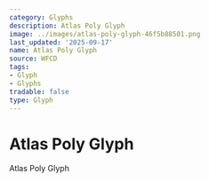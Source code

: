 ```yaml
---
category: Glyphs
description: Atlas Poly Glyph
image: ../images/atlas-poly-glyph-46f5b88501.png
last_updated: '2025-09-17'
name: Atlas Poly Glyph
source: WFCD
tags:
- Glyph
- Glyphs
tradable: false
type: Glyph
---
```


# Atlas Poly Glyph

Atlas Poly Glyph

